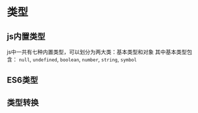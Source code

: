 # 类型

## js内置类型
js中一共有七种内置类型，可以划分为两大类：基本类型和对象
其中基本类型包含： `null`, `undefined`, `boolean`, `number`, `string`, `symbol`

## ES6类型

## 类型转换